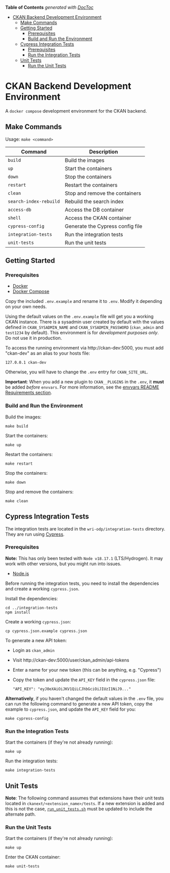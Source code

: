 <!-- START doctoc generated TOC please keep comment here to allow auto update -->
<!-- DON'T EDIT THIS SECTION, INSTEAD RE-RUN doctoc TO UPDATE -->
**Table of Contents**  *generated with [DocToc](https://github.com/thlorenz/doctoc)*

- [CKAN Backend Development Environment](#ckan-backend-development-environment)
  - [Make Commands](#make-commands)
  - [Getting Started](#getting-started)
    - [Prerequisites](#prerequisites)
    - [Build and Run the Environment](#build-and-run-the-environment)
  - [Cypress Integration Tests](#cypress-integration-tests)
    - [Prerequisites](#prerequisites-1)
    - [Run the Integration Tests](#run-the-integration-tests)
  - [Unit Tests](#unit-tests)
    - [Run the Unit Tests](#run-the-unit-tests)

<!-- END doctoc generated TOC please keep comment here to allow auto update -->

# CKAN Backend Development Environment

A `docker compose` development environment for the CKAN backend.

## Make Commands

Usage: `make <command>`

| Command | Description |
| --- | --- |
| `build` | Build the images |
| `up` | Start the containers |
| `down` | Stop the containers |
| `restart` | Restart the containers |
| `clean` | Stop and remove the containers |
| `search-index-rebuild` | Rebuild the search index |
| `access-db` | Access the DB container |
| `shell` | Access the CKAN container |
| `cypress-config` | Generate the Cypress config file |
| `integration-tests` | Run the integration tests |
| `unit-tests` | Run the unit tests |

## Getting Started

### Prerequisites

- [Docker](https://docs.docker.com/get-docker/)
- [Docker Compose](https://docs.docker.com/compose/install/)

Copy the included `.env.example` and rename it to `.env`. Modify it depending on your own needs.

Using the default values on the `.env.example` file will get you a working CKAN instance. There is a sysadmin user created by default with the values defined in `CKAN_SYSADMIN_NAME` and `CKAN_SYSADMIN_PASSWORD` (`ckan_admin` and `test1234` by default). This environment is for _development purposes only_. Do not use it in production.

To access the running environment via http://ckan-dev:5000, you must add "ckan-dev" as an alias to your hosts file:

    127.0.0.1 ckan-dev

Otherwise, you will have to change the `.env` entry for `CKAN_SITE_URL`.

**Important**: When you add a new plugin to `CKAN__PLUGINS` in the `.env`, it **must** be added _before_ `envvars`. For more information, see the [envvars README Requirements section](https://github.com/okfn/ckanext-envvars#requirements).

### Build and Run the Environment

Build the images:

	make build

Start the containers:

	make up

Restart the containers:

    make restart

Stop the containers:

    make down

Stop and remove the containers:

    make clean

## Cypress Integration Tests

The integration tests are located in the `wri-odp/integration-tests` directory. They are run using [Cypress](https://www.cypress.io/).

### Prerequisites

**Note:** This has only been tested with `Node v18.17.1` (LTS/Hydrogen). It may work with other versions, but you might run into issues.

- [Node.js](https://nodejs.org/en/download/)

Before running the integration tests, you need to install the dependencies and create a working `cypress.json`.

Install the dependencies:

    cd ../integration-tests
    npm install

Create a working `cypress.json`:

    cp cypress.json.example cypress.json

To generate a new API token:

- Login as `ckan_admin`
- Visit http://ckan-dev:5000/user/ckan_admin/api-tokens
- Enter a name for your new token (this can be anything, e.g. "Cypress")
- Copy the token and update the `API_KEY` field in the `cypress.json` file:

    ```
    "API_KEY": "eyJ0eXAiOiJKV1QiLCJhbGciOiJIUzI1NiJ9..."
    ```

**Alternatively**, if you haven't changed the default values in the `.env` file, you can run the following command to generate a new API token, copy the example to `cypress.json`, and update the `API_KEY` field for you:

    make cypress-config

### Run the Integration Tests

Start the containers (if they're not already running):

    make up

Run the integration tests:

    make integration-tests

## Unit Tests

**Note**: The following command assumes that extensions have their unit tests located in `ckanext/<extension_name>/tests`. If a new extension is added and this is not the case, [`run_unit_tests.sh`](ckan-backend-dev/ckan/scripts/run_unit_tests.sh) must be updated to include the alternate path.

### Run the Unit Tests

Start the containers (if they're not already running):

    make up

Enter the CKAN container:

    make unit-tests
